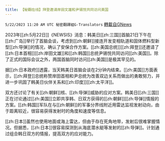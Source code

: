 ```yaml
---
title: 【秘翻在线】拜登邀请岸田文雄和尹锡悦共同访问美国
---
```

`5/22/2023 11:20 AM UTC 秘密翻譯組G-Translators` [轉載自GNews](https://gnews.org/articles/1321084)

2023年[[zh:5月22日]]《NEWSIS》消息：韩美日[[zh:三国]]首脑21日下午在[[zh:广岛]]举行了首脑会谈，考虑到[[zh:朝鲜]]接连开发变相轨道和固体燃料型新型[[zh:导弹]]的情况，确认了安保合作方案。[[zh:美国总统]][[zh:拜登]]还邀请了[[zh:日本首相]][[zh:岸田文雄]]和[[zh:韩国]]总统尹锡悦共同访问[[zh:美国]]。除了正式的国际会议之外，两国首脑同时访问[[zh:美国]]是极其罕见的。

据[[zh:日本政府]]透露，当天韩美日首脑会谈在2分钟内结束。[[zh:美国]]方面表示，[[zh:拜登]]总统称赞岸田首相和尹总统为改善双边关系而做出的勇敢努力，并进一步巩固了韩美日伙伴关系和[[zh:印度]][[zh:太平洋]]。

双方还讨论了有关[[zh:朝鲜]]核、[[zh:导弹]]威胁的应对方案。韩美日[[zh:三国]]正在讨论通过[[zh:美国]]立即共享韩、日双方获得的[[zh:朝鲜]][[zh:导弹]]情报的方案。[[zh:韩国]]军队在与[[zh:朝鲜]]的军事分界线附近用雷达监视发射动向，由于距离较近，很容易获得发射时的角度和速度等信息。

[[zh:日本]]虽然也使用地面或海上雷达，但由于存在死角地带，发射后很难掌握情况。但据悉，[[zh:日本]]很容易探测到从海底潜水艇等发射的[[zh:导弹]]。计划通过组合韩日双方的情报，提高双方的应对能力。
